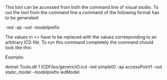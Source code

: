 This tool can be accessed from both the command line of visual studio. 
To run the tool from the command line a command of the following format has to be generated:

<generator option> <ICD file>  -ied  <ied-name> -ap <access-point-name> -out <output-name> -modelprefix <model-prefix>

The values in <> have to be replaced with the values corresponding to an arbitrary ICD file. 
To run this command completely the command should look like this: 

Example: 

dotnet Tools.dll 1 ICDFiles/genericIO.icd -ied simpleIO -ap accessPoint1 -out static_model -modelprefix iedModel